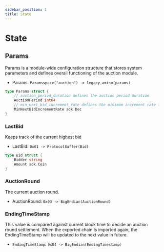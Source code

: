 ```yaml
---
sidebar_position: 1
title: State  
---
```


# State

## Params

Params is a module-wide configuration structure that stores system parameters and defines overall functioning of the auction module.

- Params: `Paramsspace("auction") -> legacy_amino(params)`

```go
type Params struct {
	// auction_period_duration defines the auction period duration
	AuctionPeriod int64 
	// min_next_bid_increment_rate defines the minimum increment rate for new bids
	MinNextBidIncrementRate sdk.Dec
}
```

### **LastBid**

Keeps track of the current highest bid

* LastBid: `0x01 -> ProtocolBuffer(Bid)`

```go
type Bid struct {
	Bidder string                                  
	Amount sdk.Coin 
}
```

### **AuctionRound**

The current auction round. 

* AuctionRound: `0x03 -> BigEndian(AuctionRound)`

### **EndingTimeStamp**

This value is compared against current block time to decide an auction round settlement. When the exported chain is imported again, the EndingTimeStamp will be updated to the next value in future.

* `EndingTimeStamp`: `0x04 -> BigEndian(EndingTimestamp)`

